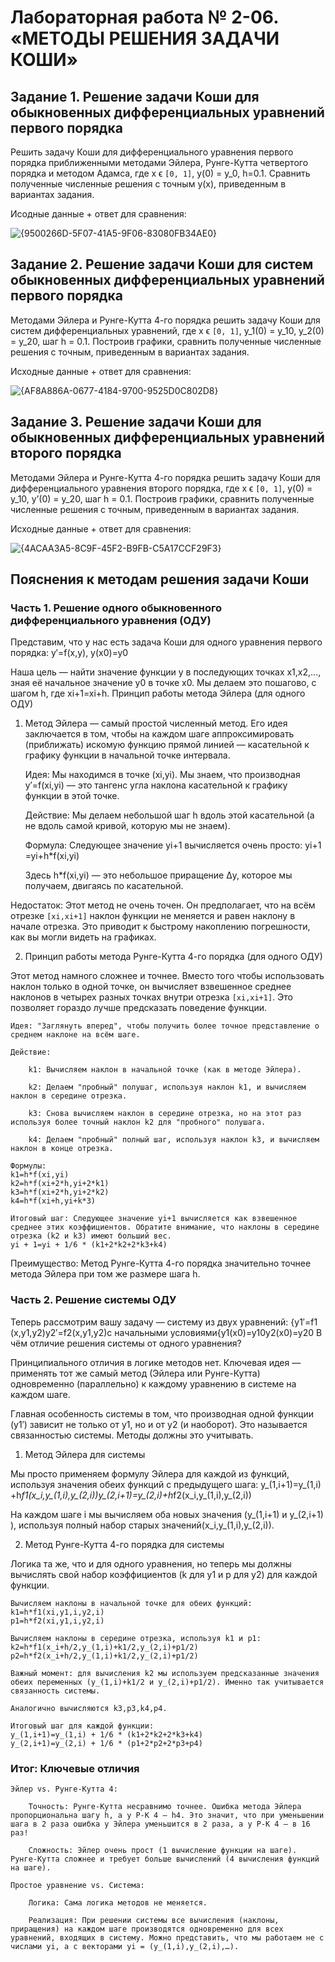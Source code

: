 # Лабораторная работа № 2-06. «МЕТОДЫ РЕШЕНИЯ ЗАДАЧИ КОШИ»

##  Задание 1. Решение задачи Коши для обыкновенных дифференциальных уравнений первого порядка
 Решить задачу Коши для дифференциального уравнения первого порядка приближенными методами Эйлера, Рунге-Кутта четвертого порядка и методом Адамса, где x ϵ `[0, 1]`, y(0) = y_0, h=0.1. Сравнить полученные численные решения с точным y(x), приведенным в вариантах задания.
 
Исодные данные + ответ для сравнения:

![{9500266D-5F07-41A5-9F06-83080FB34AE0}](https://github.com/user-attachments/assets/964f2ef9-ee68-4a36-9bd5-2ff91c0d6731)

## Задание 2. Решение задачи Коши для систем обыкновенных дифференциальных уравнений первого порядка
Методами Эйлера и Рунге-Кутта 4-го порядка решить задачу Коши для систем дифференциальных уравнений, где x ϵ `[0, 1]`, y_1(0) = y_10, y_2(0) = y_20, шаг h = 0.1. Построив графики, сравнить полученные численные решения с точным, приведенным в вариантах задания.

Исходные данные + ответ для сравнения:

![{AF8A886A-0677-4184-9700-9525D0C802D8}](https://github.com/user-attachments/assets/da164cf0-d19d-4d14-b1ee-f0f3bf23dd71)

## Задание 3. Решение задачи Коши для обыкновенных дифференциальных уравнений второго порядка
Методами Эйлера и Рунге-Кутта 4-го порядка решить задачу Коши для дифференциального уравнения второго порядка, где x ϵ `[0, 1]`, y(0) = y_10, y’(0) = y_20, шаг h = 0.1. Построив графики, сравнить полученные численные решения с точным, приведенным в вариантах задания.

Исходные данные + ответ для сравнения:

![{4ACAA3A5-8C9F-45F2-B9FB-C5A17CCF29F3}](https://github.com/user-attachments/assets/9644cec7-0611-492a-88c7-7ecaa6f8fb40)

## Пояснения к методам решения задачи Коши

### Часть 1. Решение одного обыкновенного дифференциального уравнения (ОДУ)

Представим, что у нас есть задача Коши для одного уравнения первого порядка:
y′=f(x,y), y(x0​)=y0​

Наша цель — найти значение функции y в последующих точках x1​,x2​,…, зная её начальное значение y0​ в точке x0​. Мы делаем это пошагово, с шагом h, где xi+1​=xi​+h.
Принцип работы метода Эйлера (для одного ОДУ)

1. Метод Эйлера — самый простой численный метод. Его идея заключается в том, чтобы на каждом шаге аппроксимировать (приближать) искомую функцию прямой линией — касательной к графику функции в начальной точке интервала.

    Идея: Мы находимся в точке (xi​,yi​). Мы знаем, что производная y′=f(xi​,yi​) — это тангенс угла наклона касательной к графику функции в этой точке.

    Действие: Мы делаем небольшой шаг h вдоль этой касательной (а не вдоль самой кривой, которую мы не знаем).

    Формула: Следующее значение yi+1​ вычисляется очень просто:
    yi+1​=yi​+h*f(xi​,yi​)

    Здесь h*f(xi​,yi​) — это небольшое приращение Δy, которое мы получаем, двигаясь по касательной.

Недостаток: Этот метод не очень точен. Он предполагает, что на всём отрезке `[xi​,xi+1​]` наклон функции не меняется и равен наклону в начале отрезка. Это приводит к быстрому накоплению погрешности, как вы могли видеть на графиках.

2. Принцип работы метода Рунге-Кутта 4-го порядка (для одного ОДУ)

Этот метод намного сложнее и точнее. Вместо того чтобы использовать наклон только в одной точке, он вычисляет взвешенное среднее наклонов в четырех разных точках внутри отрезка `[xi​,xi+1​]`. Это позволяет гораздо лучше предсказать поведение функции.

    Идея: "Заглянуть вперед", чтобы получить более точное представление о среднем наклоне на всём шаге.

    Действие:

        k1​: Вычисляем наклон в начальной точке (как в методе Эйлера).

        k2​: Делаем "пробный" полушаг, используя наклон k1​, и вычисляем наклон в середине отрезка.

        k3​: Снова вычисляем наклон в середине отрезка, но на этот раз используя более точный наклон k2​ для "пробного" полушага.

        k4​: Делаем "пробный" полный шаг, используя наклон k3​, и вычисляем наклон в конце отрезка.

    Формулы:
    k1​​=h*f(xi​,yi​)
    ​k2=h*f(xi​+2*h​,yi​+2*k1​​)
    ​k3=h*f(xi​+2*h​,yi​+2*k2​​)
    ​k4=h*f(xi​+h,yi​+k*3​)​

    Итоговый шаг: Следующее значение yi+1​ вычисляется как взвешенное среднее этих коэффициентов. Обратите внимание, что наклоны в середине отрезка (k2​ и k3​) имеют больший вес.
    yi + 1​=yi ​+ 1/6 * ​(k1​+2*k2​+2*k3​+k4​)

Преимущество: Метод Рунге-Кутта 4-го порядка значительно точнее метода Эйлера при том же размере шага h.
### Часть 2. Решение системы ОДУ

Теперь рассмотрим вашу задачу — систему из двух уравнений:
{y1′​=f1​(x,y1​,y2​)y2′​=f2​(x,y1​,y2​)​с начальными условиями{y1​(x0​)=y10​y2​(x0​)=y20​​
В чём отличие решения системы от одного уравнения?

Принципиального отличия в логике методов нет. Ключевая идея — применять тот же самый метод (Эйлера или Рунге-Кутта) одновременно (параллельно) к каждому уравнению в системе на каждом шаге.

Главная особенность системы в том, что производная одной функции (y1′​) зависит не только от y1​, но и от y2​ (и наоборот). Это называется связанностью системы. Методы должны это учитывать.

1. Метод Эйлера для системы

Мы просто применяем формулу Эйлера для каждой из функций, используя значения обеих функций с предыдущего шага:
y_(1,i+1)​​=y_(1,i)​+h*f1​(x_i​,y_(1,i)​,y_(2,i)​)
​y_(2,i+1)=y_(2,i​)+h*f2​(x_i​,y_(1,i)​,y_(2,i)​)

На каждом шаге i мы вычисляем оба новых значения (y_(1,i+1)​​ и y_(2,i+1)​​), используя полный набор старых значений ​(x_i​,y_(1,i)​,y_(2,i)​).

2. Метод Рунге-Кутта 4-го порядка для системы

Логика та же, что и для одного уравнения, но теперь мы должны вычислять свой набор коэффициентов (k для y1​ и p для y2​) для каждой функции.

    Вычисляем наклоны в начальной точке для обеих функций:
    k1​​=h*f1​(xi​,y1,i​,y2,i​)
    ​p1=h*f2​(xi​,y1,i​,y2,i​)​

    Вычисляем наклоны в середине отрезка, используя k1​ и p1​:
    k2​​=h*f1​(x_i​+h/2​,y_(1,i)​+k1/2​​,y_(2,i​)+p1/2​​)
    ​p2=h*f2​(x_i​+h/2​,y_(1,i)​+k1/2​​,y_(2,i​)+p1/2​​)

    Важный момент: для вычисления k2​ мы используем предсказанные значения обеих переменных (y_(1,i)​+k1​/2 и y_(2,i)​+p1​/2). Именно так учитывается связанность системы.

    Аналогично вычисляются k3​,p3​,k4​,p4​.

    Итоговый шаг для каждой функции:
    y_(1,i+1)​​​=y_(1,i​) + 1/6 * ​(k1​+2*k2​+2*k3​+k4​)
    y_(2,i+1)=y_(2,i​) ​+ 1/6 * ​(p1​+2*p2​+2*p3​+p4​)​

### Итог: Ключевые отличия

    Эйлер vs. Рунге-Кутта 4:

        Точность: Рунге-Кутта несравнимо точнее. Ошибка метода Эйлера пропорциональна шагу h, а у Р-К 4 — h4. Это значит, что при уменьшении шага в 2 раза ошибка у Эйлера уменьшится в 2 раза, а у Р-К 4 — в 16 раз!

        Сложность: Эйлер очень прост (1 вычисление функции на шаге). Рунге-Кутта сложнее и требует больше вычислений (4 вычисления функций на шаге).

    Простое уравнение vs. Система:

        Логика: Сама логика методов не меняется.

        Реализация: При решении системы все вычисления (наклоны, приращения) на каждом шаге производятся одновременно для всех уравнений, входящих в систему. Можно представить, что мы работаем не с числами yi​, а с векторами yi​ ​= (y_(1,i)​,y_(2,i)​,…).